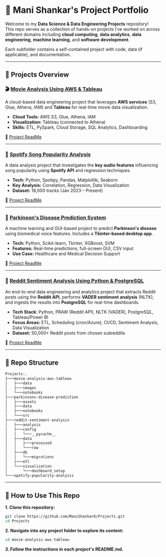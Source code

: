 # 🧠 Mani Shankar's Project Portfolio

Welcome to my **Data Science & Data Engineering Projects** repository!  
This repo serves as a collection of hands-on projects I’ve worked on across different domains including **cloud computing**, **data analytics**, **data engineering**, **machine learning**, and **software development**.

Each subfolder contains a self-contained project with code, data (if applicable), and documentation.

---

## 📂 Projects Overview

### 🎬 [Movie Analysis Using AWS & Tableau](./movie-analysis-aws-tableau)

A cloud-based data engineering project that leverages **AWS services** (S3, Glue, Athena, IAM) and **Tableau** for real-time movie data visualization.

- **Cloud Tools:** AWS S3, Glue, Athena, IAM
- **Visualization:** Tableau (connected to Athena)
- **Skills:** ETL, PySpark, Cloud Storage, SQL Analytics, Dashboarding

📄 [Project ReadMe](./movie-analysis-aws-tableau/README.md)

---

### 🎵 [Spotify Song Popularity Analysis](./spotify-popularity-analysis)

A data analysis project that investigates the **key audio features** influencing song popularity using **Spotify API** and regression techniques.

- **Tech:** Python, Spotipy, Pandas, Matplotlib, Seaborn
- **Key Analysis:** Correlation, Regression, Data Visualization
- **Dataset:** 18,000 tracks (Jan 2023 – Present)

📄 [Project ReadMe](./spotify-popularity-analysis/README.md)

---

### 🧠 [Parkinson's Disease Prediction System](./parkinsons-disease-prediction)

A machine learning and GUI-based project to predict **Parkinson's disease** using biomedical voice features. Includes a **Tkinter-based desktop app**.

- **Tech:** Python, Scikit-learn, Tkinter, XGBoost, SVM
- **Features:** Real-time predictions, full-screen GUI, CSV input
- **Use Case:** Healthcare and Medical Decision Support

📄 [Project ReadMe](./parkinsons-disease-prediction/README.md)

---

### 🔎 [Reddit Sentiment Analysis Using Python & PostgreSQL](./reddit-sentiment-analysis)

An end-to-end data engineering and analytics project that extracts Reddit posts using the **Reddit API**, performs **VADER sentiment analysis** (NLTK), and ingests the results into **PostgreSQL** for real-time dashboards.

- **Tech Stack:** Python, PRAW (Reddit API), NLTK (VADER), PostgreSQL, Tableau/Power BI
- **Focus Areas:** ETL, Scheduling (cron/Azure), CI/CD, Sentiment Analysis, Data Visualization
- **Dataset:** 50,000+ Reddit posts from chosen subreddits

📄 [Project ReadMe](./reddit-sentiment-analysis/README.md)

---

## 📁 Repo Structure
```bash
Projects:.
├───movie-analysis-aws-tableau
│   ├───data
│   ├───images
│   └───notebooks
├───parkinsons-disease-prediction
│   ├───assets
│   ├───data
│   ├───notebooks
│   └───src
├───reddit-sentiment-analysis
│   ├───analysis
│   ├───config
│   │   └───__pycache__
│   ├───data
│   │   ├───processed
│   │   └───raw
│   ├───db
│   │   └───migrations
│   ├───etl
│   └───visualization
│       └───dashboard_setup
└───spotify-popularity-analysis
```

---

## 🚀 How to Use This Repo

**1. Clone this repository:**
```bash
git clone https://github.com/ManiShankar6/Projects.git
cd Projects
```

**2. Navigate into any project folder to explore its content:**

```bash
cd movie-analysis-aws-tableau
```

**3. Follow the instructions in each project's README.md.**